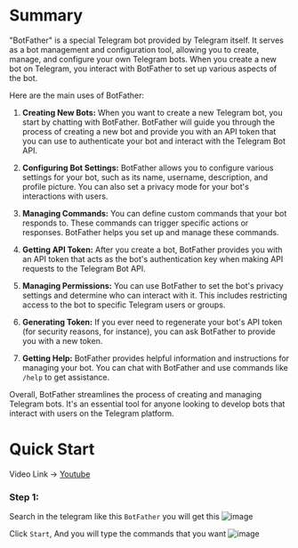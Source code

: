 # Summary

"BotFather" is a special Telegram bot provided by Telegram itself. It serves as a bot management and configuration tool, allowing you to create, manage, and configure your own Telegram bots. When you create a new bot on Telegram, you interact with BotFather to set up various aspects of the bot.

Here are the main uses of BotFather:

1. **Creating New Bots:** When you want to create a new Telegram bot, you start by chatting with BotFather. BotFather will guide you through the process of creating a new bot and provide you with an API token that you can use to authenticate your bot and interact with the Telegram Bot API.

2. **Configuring Bot Settings:** BotFather allows you to configure various settings for your bot, such as its name, username, description, and profile picture. You can also set a privacy mode for your bot's interactions with users.

3. **Managing Commands:** You can define custom commands that your bot responds to. These commands can trigger specific actions or responses. BotFather helps you set up and manage these commands.

4. **Getting API Token:** After you create a bot, BotFather provides you with an API token that acts as the bot's authentication key when making API requests to the Telegram Bot API.

5. **Managing Permissions:** You can use BotFather to set the bot's privacy settings and determine who can interact with it. This includes restricting access to the bot to specific Telegram users or groups.

6. **Generating Token:** If you ever need to regenerate your bot's API token (for security reasons, for instance), you can ask BotFather to provide you with a new token.

7. **Getting Help:** BotFather provides helpful information and instructions for managing your bot. You can chat with BotFather and use commands like `/help` to get assistance.

Overall, BotFather streamlines the process of creating and managing Telegram bots. It's an essential tool for anyone looking to develop bots that interact with users on the Telegram platform.

# Quick Start

Video Link -> [Youtube](https://www.youtube.com/watch?v=227uk4kDTM8)

### Step 1:
Search in the telegram like this `BotFather` you will get this
![image](https://github.com/Antony-M1/telegram_warrior/assets/96291963/af366bd9-a86d-437b-9fa4-c6e40107e93a)

Click `Start`, And you will type the commands that you want
![image](https://github.com/Antony-M1/telegram_warrior/assets/96291963/0e911ca5-ba77-4ecf-a112-d0e772bc655a)

